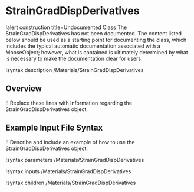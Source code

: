 # StrainGradDispDerivatives

!alert construction title=Undocumented Class
The StrainGradDispDerivatives has not been documented. The content listed below should be used as a starting point for
documenting the class, which includes the typical automatic documentation associated with a
MooseObject; however, what is contained is ultimately determined by what is necessary to make the
documentation clear for users.

!syntax description /Materials/StrainGradDispDerivatives

## Overview

!! Replace these lines with information regarding the StrainGradDispDerivatives object.

## Example Input File Syntax

!! Describe and include an example of how to use the StrainGradDispDerivatives object.

!syntax parameters /Materials/StrainGradDispDerivatives

!syntax inputs /Materials/StrainGradDispDerivatives

!syntax children /Materials/StrainGradDispDerivatives
